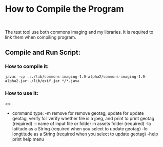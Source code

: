 # How to Compile the Program

<br/>

The test tool use both commons imaging and my libraries. It is required to link them when compiling program.

## Compile and Run Script:

### How to compile it:

```
javac -cp .:./lib/commons-imaging-1.0-alpha2/commons-imaging-1.0-alpha2.jar:./lib/exif.jar */*.java
```
### How to use it:
<>
* command type:
-m remove for remove geotag, update for update geotag, 
	   verify for verify whether file is a jpeg, and print to print geotag (required)
	-i name of input file or folder in assets folder (required)
	-la latitude as a String (required when you select to update geotag)
	-lo longtitude as a String (required when you select to update geotag)
	-help print help menu
